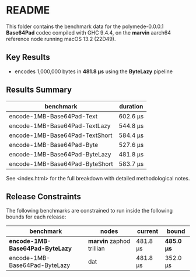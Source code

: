 # README

This folder contains the benchmark data for the polymede-0.0.0.1 **Base64Pad** codec
compiled with GHC 9.4.4, on the **marvin** aarch64 reference node
running macOS 13.2 (22D49).

## Key Results

* encodes 1,000,000 bytes in **481.8 μs** using the **ByteLazy** pipeline


## Results Summary

| benchmark                      | duration |
| ------------------------------ | -------- |
| encode-1MB-Base64Pad-Text      | 602.6 μs |
| encode-1MB-Base64Pad-TextLazy  | 544.8 μs |
| encode-1MB-Base64Pad-TextShort | 584.4 μs |
| encode-1MB-Base64Pad-Byte      | 527.6 μs |
| encode-1MB-Base64Pad-ByteLazy  | 481.8 μs |
| encode-1MB-Base64Pad-ByteShort | 583.7 μs |


See <index.html> for the full breakdown with detailed methodological notes.

## Release Constraints

The following benchmarks are constrained to run inside the following bounds for each release:

| benchmark                         | nodes                      | current  | bound        |
| --------------------------------- | -------------------------- | -------- | ------------ |
| **encode-1MB-Base64Pad-ByteLazy** | **marvin** zaphod trillian | 481.8 μs | **485.0 μs** |
| encode-1MB-Base64Pad-ByteLazy     | dat                        | 481.8 μs | 352.0 μs     |

